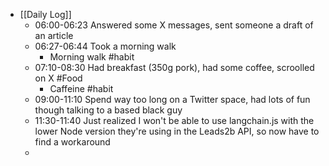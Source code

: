- [[Daily Log]]
	- 06:00-06:23 Answered some X messages, sent someone a draft of an article
	- 06:27-06:44 Took a morning walk
		- Morning walk #habit
	- 07:10-08:30 Had breakfast (350g pork), had some coffee, scroolled on X #Food
		- Caffeine #habit
	- 09:00-11:10 Spend way too long on a Twitter space, had lots of fun though talking to a based black guy
	- 11:30-11:40 Just realized I won't be able to use langchain.js with the lower Node version they're using in the Leads2b API, so now have to find a workaround
	-